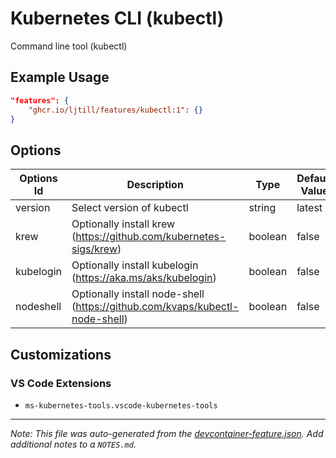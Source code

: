 
# Kubernetes CLI (kubectl)

Command line tool (kubectl)

## Example Usage

```json
"features": {
    "ghcr.io/ljtill/features/kubectl:1": {}
}
```

## Options

| Options Id | Description | Type | Default Value |
|-----|-----|-----|-----|
| version | Select version of kubectl | string | latest |
| krew | Optionally install krew (https://github.com/kubernetes-sigs/krew) | boolean | false |
| kubelogin | Optionally install kubelogin (https://aka.ms/aks/kubelogin) | boolean | false |
| nodeshell | Optionally install node-shell (https://github.com/kvaps/kubectl-node-shell) | boolean | false |

## Customizations

### VS Code Extensions

- `ms-kubernetes-tools.vscode-kubernetes-tools`



---

_Note: This file was auto-generated from the [devcontainer-feature.json](https://github.com/ljtill/features/blob/main/src/kubectl/devcontainer-feature.json).  Add additional notes to a `NOTES.md`._
